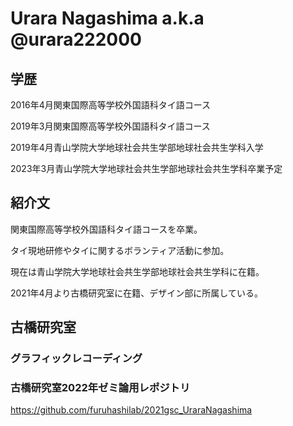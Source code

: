 # Urara Nagashima a.k.a @urara222000
## 学歴
2016年4月関東国際高等学校外国語科タイ語コース

2019年3月関東国際高等学校外国語科タイ語コース

2019年4月青山学院大学地球社会共生学部地球社会共生学科入学

2023年3月青山学院大学地球社会共生学部地球社会共生学科卒業予定

## 紹介文

関東国際高等学校外国語科タイ語コースを卒業。

タイ現地研修やタイに関するボランティア活動に参加。

現在は青山学院大学地球社会共生学部地球社会共生学科に在籍。

2021年4月より古橋研究室に在籍、デザイン部に所属している。

## 古橋研究室

### グラフィックレコーディング

### 古橋研究室2022年ゼミ論用レポジトリ

https://github.com/furuhashilab/2021gsc_UraraNagashima

